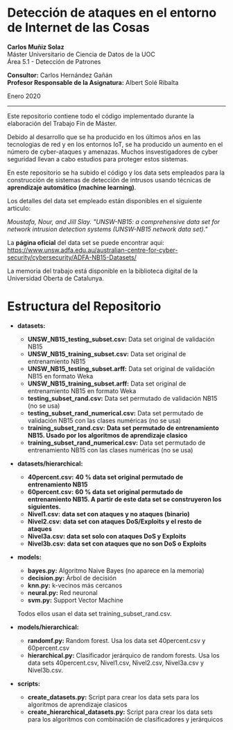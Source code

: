 # Detección de ataques en el entorno de Internet de las Cosas

**Carlos Muñiz Solaz**  
Máster Universitario de Ciencia de Datos de la UOC    
Área 5.1 - Detección de Patrones  

**Consultor:** Carlos Hernández Gañán  
**Profesor Responsable de la Asignatura:** Albert Solé Ribalta  

Enero 2020

---  

Este repositorio contiene todo el código implementado durante la elaboración del Trabajo Fin de Máster. 

Debido al desarrollo que se ha producido en los últimos años en las tecnologias de red y en los entornos IoT, se ha producido un aumento en el número de cyber-ataques y amenazas. Muchos insvestigadores de cyber seguridad llevan a cabo estudios para proteger estos sistemas.

En este repositorio se ha subido el código y los data sets empleados para la construcción de sistemas de detección de intrusos usando técnicas de **aprendizaje automático (machine learning)**.

Los detalles del data set empleado están disponibles en el siguiente articulo:

*Moustafa, Nour, and Jill Slay. "UNSW-NB15: a comprehensive data set for network intrusion detection systems (UNSW-NB15 network data set)."*

La **página oficial** del data set se puede encontrar aqui:  
https://www.unsw.adfa.edu.au/australian-centre-for-cyber-security/cybersecurity/ADFA-NB15-Datasets/

La memoria del trabajo está disponible en la biblioteca digital de la Universidad Oberta de Catalunya.

# Estructura del Repositorio

* **datasets:**
  - **UNSW_NB15_testing_subset.csv:** Data set original de validación NB15 
  - **UNSW_NB15_training_subset.csv:** Data set original de entrenamiento NB15 
  - **UNSW_NB15_testing_subset.arff:** Data set original de validación NB15 en formato Weka
  - **UNSW_NB15_training_subset.arff:** Data set original de entrenamiento NB15 en formato Weka
  - **testing_subset_rand.csv:** Data set permutado de validación NB15 (no se usa)
  - **testing_subset_rand_numerical.csv:** Data set permutado de validación NB15 con las clases numéricas (no se usa)
  - **training_subset_rand.csv:** **Data set permutado de entrenamiento NB15. Usado por los algoritmos de aprendizaje clasico**
  - **training_subset_rand_numerical.csv:** Data set permutado de entrenamiento NB15 con las clases numéricas (no se usa)
* **datasets/hierarchical:**
  - **40percent.csv:** 	**40 % data set original permutado de entrenamiento NB15**
  - **60percent.csv:** 	**60 % data set original permutado de entrenamiento NB15. A partir de este data set se construyeron los siguientes.**
  - **Nivel1.csv:** **data set con ataques y no ataques (binario)** 
  - **Nivel2.csv:** **data set con ataques DoS/Exploits y el resto de ataques**
  - **Nivel3a.csv:** **data set solo con ataques DoS y Exploits**
  - **Nivel3b.csv:** **data set con ataques que no son DoS o Exploits**

* **models:**
  - **bayes.py:** Algoritmo Naive Bayes (no aparece en la memoria)
  - **decision.py:** Árbol de decisión
  - **knn.py:** k-vecinos más cercanos
  - **neural.py:** Red neuronal 
  - **svm.py:** Support Vector Machine
  
  Todos ellos usan el data set training_subset_rand.csv.
  
* **models/hierarchical:**
  - **randomf.py:** Random forest. Usa los data set 40percent.csv y 60percent.csv
  - **hierarchical.py:** Clasificador jerárquico de random forests. Usa los data sets 40percent.csv, Nivel1.csv, Nivel2.csv, Nivel3a.csv y Nivel3b.csv.
  
* **scripts:**
  - **create_datasets.py:** Script para crear los data sets para los algoritmos de aprendizaje clasicos
  - **create_hierarchical_datasets.py:** Script para crear los data sets para los algoritmos con combinación de clasificadores y jerárquicos
  
  
